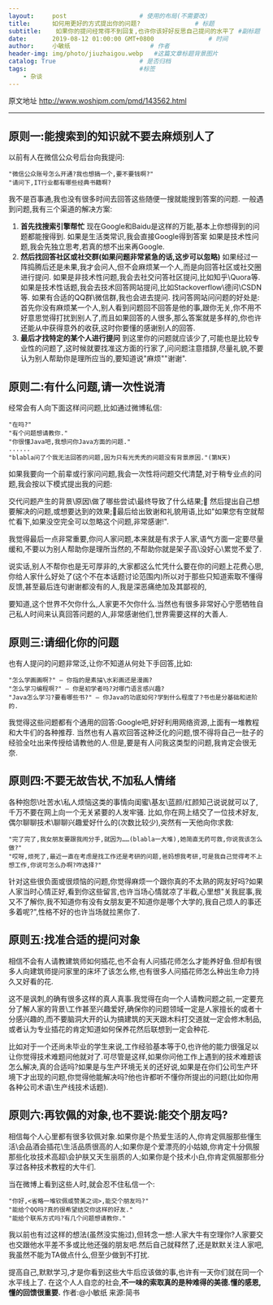 ```yaml
---
layout:     post                    # 使用的布局(不需要改)
title:      如何用更好的方式提出你的问题?               # 标题
subtitle:    如果你的提问经常得不到回复,也许你该好好反思自己提问的水平了 #副标题
date:       2019-08-12 01:00:00 GMT+0800               # 时间
author:     小敏纸                      # 作者
header-img: img/photo/jiuzhaigou.webp   #这篇文章标题背景图片
catalog: True                       # 是否归档
tags:                               #标签
    - 杂谈
---
```


原文地址 http://www.woshipm.com/pmd/143562.html

----

## 原则一:能搜索到的知识就不要去麻烦别人了
以前有人在微信公众号后台向我提问:

```
"微信公众账号怎么开通?我也想搞一个,要不要钱啊?"
"请问下,IT行业都有哪些经典书籍啊?
```

我不是百事通,我也没有很多时间去回答这些随便一搜就能搜到答案的问题.
一般遇到问题,我有三个渠道的解决方案:

1. **首先找搜索引擎帮忙**
	现在Google和Baidu是这样的万能,基本上你想得到的问题都能搜得到.
	如果是生活类常识,我会直接Google得到答案
	如果是技术性问题,我会先独立思考,若真的想不出来再Google.
2. **然后找回答社区或社交群(如果问题非常紧急的话,这步可以忽略)**
	如果经过一阵捣腾后还是未果,我才会问人,但不会麻烦某一个人,而是向回答社区或社交圈进行提问.
	如果是非技术性问题,我会去社交问答社区提问,比如知乎\Quora等.
	如果是技术性话题,我会去技术回答网站提问,比如Stackoverflow\德问\CSDN等.
	如果有合适的QQ群\微信群,我也会进去提问.
	找问答网站问问题的好处是:首先你没有麻烦某一个人,别人看到问题回不回答是他的事,跟你无关,你不用不好意思觉得打扰到别人了,而且如果回答的人很多,那么答案就是多样的,你也许还能从中获得意外的收获,这时你要懂的感谢别人的回答.
3. **最后才找特定的某个人进行提问**
	到这里你的问题就应该少了,可能也是比较专业性的问题了,这时候就要找准这方面的行家了,问问题注意措辞,尽量礼貌,不要认为别人帮助你是理所应当的,要知道说"麻烦"\"谢谢".

## 原则二:有什么问题,请一次性说清
经常会有人向下面这样问问题,比如通过微博私信:
```
"在吗?"
"有个问题想请教你."
"你很懂Java吧,我想问你Java方面的问题."
......
"blabla问了个我无法回答的问题,因为只有光秃秃的问题没有背景原因."(第N天)
```

如果我要向一个前辈或行家问问题,我会一次性将问题交代清楚,对于稍专业点的问题,我会按以下模式提出我的问题:

交代问题产生的背景\原因\做了哪些尝试\最终导致了什么结果; 然后提出自己想要解决的问题,或想要达到的效果;最后给出致谢和礼貌用语,比如"如果您有空就帮忙看下,如果没空完全可以忽略这个问题,非常感谢!".

我觉得最后一点非常重要,你问人家问题,本来就是有求于人家,语气方面一定要尽量缓和,不要以为别人帮助你是理所当然的,不帮助你就是架子高\没好心\累觉不爱了.

说实话,别人不帮你也是无可厚非的,大家都这么忙凭什么要在你的问题上花费心思,你给人家什么好处了(这个不在本话题讨论范围内)所以对于那些只知道索取不懂得反馈,甚至最后连句谢谢都没有的人,我是深恶痛绝加及其鄙视的,

要知道,这个世界不欠你什么,人家更不欠你什么.当然也有很多非常好心宁愿牺牲自己私人时间来认真回答问题的人,非常感谢他们,世界需要这样的大善人.

## 原则三:请细化你的问题

也有人提问的问题非常泛,让你不知道从何处下手回答,比如:

```
"怎么学画画啊?" — 你指的是素描\水彩画还是漫画?
"怎么学习编程啊?" — 你是初学者吗?对哪门语言感兴趣?
"Java怎么学习?要看哪些书?" — 你Java的功底如何?学到什么程度了?书也是分基础和进阶的.
```

我觉得这些问题都有个通用的回答:Google吧,好好利用网络资源,上面有一堆教程和大牛们的各种推荐.
当然也有人喜欢回答这种泛化的问题,恨不得将自己一肚子的经验全吐出来传授给请教他的人.但是,要是有人问我这类型的问题,我肯定会很无奈.

## 原则四:不要无故告状,不加私人情绪

各种抱怨\吐苦水\私人烦恼这类的事情向闺蜜\基友\蓝颜/红颜知己说说就可以了,千万不要在网上向一个无关紧要的人发牢骚.
比如,你在网上结交了一位技术好友,偶尔聊聊技术\聊聊兴趣爱好什么的(次数比较少),突然有一天他向你求救:
```
"完了完了,我女朋友要跟我闹分手,就因为……(blabla一大堆),她简直无药可救,你说我该怎么做?"
"哎呀,烦死了,最近一直在考虑是找工作还是考研的问题,爸妈想我考研,可是我自己觉得考不上想工作,你说可怎么办啊?咋选择?"
```
针对这些很负面或很烦恼的问题,你觉得麻烦一个跟你真的不太熟的网友好吗?如果人家当时心情正好,看到你这些留言,也许当场心情就凉了半截,心里想"关我屁事,我又不了解你,我不知道你有没有女朋友更不知道你是哪个大学的,我自己烦人的事还多着呢?",性格不好的也许当场就拉黑你了.

## 原则五:找准合适的提问对象
相信不会有人请教建筑师如何插花,也不会有人问插花师怎么才能养好鱼.但却有很多人向建筑师提问家里的床坏了该怎么修,也有很多人问插花师怎么种出生命力持久又好看的花.

这不是讽刺,的确有很多这样的真人真事.我觉得在向一个人请教问题之前,一定要充分了解人家的背景\工作甚至兴趣爱好,确保你的问题领域一定是人家擅长的或者十分感兴趣的,而不要脑洞大开的认为搞建筑的天天跟木料打交道就一定会修木制品,或者认为专业插花的肯定知道如何保养花然后联想到一定会种花.

比如对于一个还尚未毕业的学生来说,工作经验基本等于0,也许他的能力很强足以让你觉得技术难题问他就对了.可尽管是这样,如果你问他工作上遇到的技术难题该怎么解决,真的合适吗?如果是与生产环境无关的还好说,如果是在你们公司生产环境下才出现的问题,你觉得他能解决吗?他也许都听不懂你所提出的问题(比如你用各种公司术语\生产线技术话题).

## 原则六:再钦佩的对象,也不要说:能交个朋友吗?

相信每个人心里都有很多钦佩对象.如果你是个热爱生活的人,你肯定佩服那些懂生活\会品酒会插花\生活品质很高的人;如果你是个爱漂亮的小姑娘,你肯定十分佩服那些化妆技术高超\会护肤又天生丽质的人;如果你是个技术小白,你肯定佩服那些分享过各种技术教程的大牛们.

当在微博上看到这些人时,就会忍不住私信一个:

```
"你好,<省略一堆钦佩或赞美之词>,能交个朋友吗?"
"能给个QQ吗?真的很希望结交你这样的好友."
"能给个联系方式吗?有几个问题想请教你."
```

我以前也有过这样的想法(虽然没实施过),但转念一想:人家大牛有空理你?人家要交也交跟他水平差不多或比他还强的朋友吧.然后自己就释然了,还是默默关注人家吧,我虽然不能为TA做点什么,但至少做到不打扰.

提高自己,默默学习,才是你看到这些大牛后应该做的事,也许有一天你们就在同一个水平线上了.
在这个人人自恋的社会,**不一味的索取真的是种难得的美德.懂的感恩,懂的回馈很重要.**
作者:@小敏纸
来源:简书

